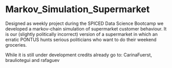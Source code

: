 # Markov_Simulation_Supermarket

Designed as weekly project during the SPICED Data Science Bootcamp we developed a markov-chain simulation of supermarket customer behaviour. It is our (slightly politically incorrect) version of a supermarket in which an erratic PONTUS hunts serious politicians who want to do their weekend groceries. 

While it is still under development credits already go to: CarinaFuerst, brauliotegui and rafaguev

